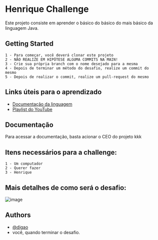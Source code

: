 
# Henrique Challenge

Este projeto consiste em aprender o básico do básico do mais básico da linguagem Java.

## Getting Started

    1 - Para começar, você deverá clonar este projeto
    2 - NÃO REALIZE EM HIPÓTESE ALGUMA COMMITS NA MAIN!
    3 - Crie sua própria branch com o nome desejado para a mesma
    4 - Depois de terminar um método do desafio, realize um commit do mesmo
    5 - Depois de realizar o commit, realize um pull-request do mesmo

## Links úteis para o aprendizado

- [Documentação da linguagem](https://docs.oracle.com/en/java/javase/22/docs/api/index.html)
- [Playlist do YouTube](https://www.youtube.com/watch?v=VKjFuX91G5Q&list=PL62G310vn6nFIsOCC0H-C2infYgwm8SWW)


## Documentação

Para acessar a documentação, basta acionar o CEO do projeto kkk

## Itens necessários para a challenge:

    1 - Um computador
    2 - Querer fazer
    3 - Henrique

## Mais detalhes de como será o desafio:

![image](https://github.com/user-attachments/assets/ba2e1775-478e-4a9c-bc29-604179b2ec77)

## Authors

- [@digao](https://www.github.com/rodrigo-marquesz)
- você, quando terminar o desafio.